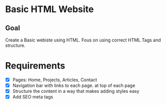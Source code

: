 # Basic HTML Website
## Goal

Create a Basic webiste using HTML. Fous on using correct HTML Tags and structure.

# Requirements
 
 - [x] Pages: Home, Projects, Articles, Contact
 - [x] Navigation bar with links to each page. at top of each page
 - [x] Structure the content in a way that makes adding styles easy 
 -[x] Add SEO meta tags